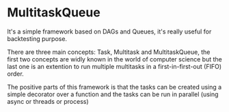 # MultitaskQueue
It's a simple framework based on DAGs and Queues, it's really useful for backtesting purpose.

There are three main concepts: Task, Multitask and MultitaskQueue, the first two concepts are widly known in the world of computer science but the last one is an extention to run multiple multitasks in a first-in-first-out (FIFO) order.

The positive parts of this framework is that the tasks can be created using a simple decorator over a function and the tasks can be run in parallel (using async or threads or process)


